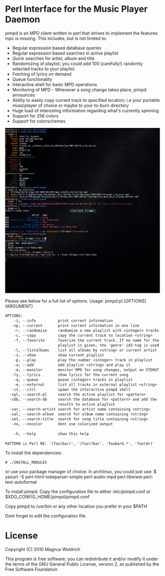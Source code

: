 Perl Interface for the Music Player Daemon
==========================================

pimpd is an MPD client written in perl that strives to implement the features
mpc is missing. This includes, but is not limited to:

  * Regular expression based database queries
  * Regular expression based searches in active playlist
  * Quick searches for artist, album and title
  * Randomizing of playlist; you could add 100 (carefully!) randomly selected
    tracks to your playlist
  * Fetching of lyrics on demand
  * Queue functionality
  * Interactive shell for basic MPD operations
  * Monitoring of MPD - Whenever a song change takes place, pimpd announces
  * Ability to easily copy current track to specified location; i.e your portable  
    musicplayer of choice or maybe to your to-burn directory
  * Huge load of interesting information regarding what's currently spinning
  * Support for 256 colors
  * Support for colorschemes

![screenshot](http://github.com/trapd00r/pimpd/raw/master/pimpd-1.0-screenshot.png)



Please see below for a full list of options.
    Usage: pimpd.pl [OPTIONS] (ARGUMENT)

    OPTIONS:
        -i, --info          print current information
       -np, --current       print current information in one line
        -r, --randomize     randomize a new playlist with <integer> tracks
        -c, --copy          copy the current track to location <string> 
        -f, --favorite      favorize the current track. If no name for the
                            playlist is given, the 'genre' id3-tag is used
        -l, --listalbums    list all albums by <string> or current artist
        -s, --show          show current playlist
        -p, --play          play the number <integer> track in playlist
        -a, --add           add playlist <string> and play it
        -m, --monitor       monitor MPD for song changes, output on STDOUT
       -ly, --lyrics        show lyrics for the current song
        -q, --queue         queue <integer> tracks in playlist
        -e, --external      list all tracks in external playlist <string>
       -ct, --ctrl          spawn the interactive pimpd shell 
      -spl, --search-pl     search the active playlist for <pattern>
      -sdb, --search-db     search the database for <pattern> and add the 
                            results to active playlist
      -sar, --search-artist search for artist name containing <string>
      -sal, --search-album  search for album name containing <string>
      -set, --search-title  search for song title containing <string>
       -no, --nocolor       dont use colorized output

        -h, --help          show this help

    PATTERN is Perl RE: '(foo|bar)', '(foo)?bar', 'foobarb.*', 'foo(d+)'


To install the dependencies:

    # ./INSTALL_MODULES

or use your package manager of choice.
In archlinux, you could just use:
    $ yaourt -S perl-html-tokeparser-simple perl-audio-mpd perl-libwww
                perl-text-autoformat

To install pimpd:
  Copy the configuration file to either /etc/pimpd.conf or
  $XDG_CONFIG_HOME/pimpd/pimpd.conf

  Copy pimpd to /usr/bin or any other location you prefer in your $PATH

Dont forget to edit the configuration file.

License
=======
Copyright (C) 2010 Magnus Woldrich

This program is free software; you can redistribute it and/or modify it under
the terms of the GNU General Public License, version 2, as published by the
Free Software Foundation

              
